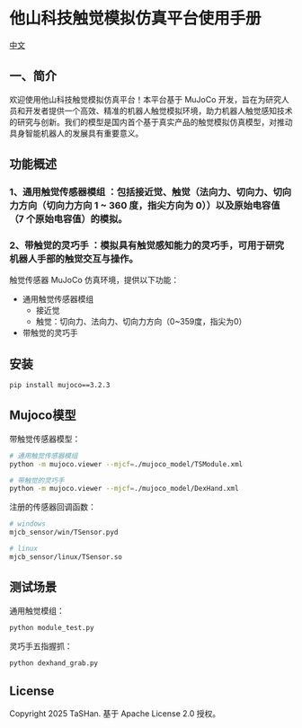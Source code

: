# 他山科技触觉模拟仿真平台使用手册

[中文](README_zh.md)

## 一、简介
欢迎使用他山科技触觉模拟仿真平台！本平台基于 MuJoCo 开发，旨在为研究人员和开发者提供一个高效、精准的机器人触觉模拟环境，助力机器人触觉感知技术的研究与创新。我们的模型是国内首个基于真实产品的触觉模拟仿真模型，对推动具身智能机器人的发展具有重要意义。

## 功能概述
### 1、通用触觉传感器模组 ：包括接近觉、触觉（法向力、切向力、切向力方向（切向力方向 1 ~ 360 度，指尖方向为 0））以及原始电容值（7 个原始电容值）的模拟。
### 2、带触觉的灵巧手 ：模拟具有触觉感知能力的灵巧手，可用于研究机器人手部的触觉交互与操作。

触觉传感器 MuJoCo 仿真环境，提供以下功能：

- 通用触觉传感器模组
    - 接近觉
    - 触觉：切向力、法向力、切向力方向（0~359度，指尖为0）
- 带触觉的灵巧手


## 安装

```bash
pip install mujoco==3.2.3
```

## Mujoco模型

带触觉传感器模型：

```bash
# 通用触觉传感器模组
python -m mujoco.viewer --mjcf=./mujoco_model/TSModule.xml

# 带触觉的灵巧手
python -m mujoco.viewer --mjcf=./mujoco_model/DexHand.xml
```

注册的传感器回调函数：

```bash
# windows
mjcb_sensor/win/TSensor.pyd

# linux
mjcb_sensor/linux/TSensor.so
```

## 测试场景

通用触觉模组：
```bash
python module_test.py
```

灵巧手五指握抓：
```bash
python dexhand_grab.py
```


## License

Copyright 2025 TaSHan. 基于 Apache License 2.0 授权。
